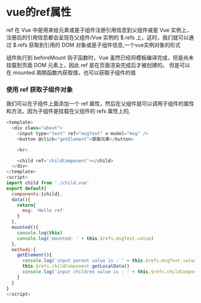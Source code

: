 # vue的ref属性
ref 在 Vue 中是用来给元素或是子组件注册引用信息到父组件或是 Vue 实例上，注册后的引用信息都会呈现在父组件/Vue 实例的 $.refs 上，这时，我们就可以通过 $.refs 获取到引用的 DOM 对象或是子组件信息,一个vue实例对象的形式

组件执行到 beforeMount 钩子函数时，Vue 虽然已经将模板编译完成，但是尚未挂载到页面 DOM 元素上，因此 ref 是在页面渲染完成后才被创建的。 但是可以在 mounted 周期函数内获取值，也可以获取子组件的值


### 使用 ref 获取子组件对象
我们可以在子组件上面添加一个 ref 属性，然后在父组件就可以调用子组件的属性和方法，因为子组件是挂载在父组件的 refs 属性上的,


```js
<template>
  <div class="about">
    <input type="text" ref="msgText" v-model="msg" />
    <button @click="getElement">获取元素</button>

    <hr>

    <child ref='childComponent'></child>
  </div>
</template>
<script>
import child from './child.vue'
export default{
  components:{child},
  data(){
    return{
      msg: 'Hello ref'
    }
  },
  mounted(){
    console.log(this)
    console.log('mounted: ' + this.$refs.msgText.value)
  },
  methods:{
    getElement(){
      console.log('input parent value is : ' + this.$refs.msgText.value)
      this.$refs.childComponent.getLocalData()
      console.log('input children value is : ' + this.$refs.childComponent.local)
    }
  }
}
</script>
```